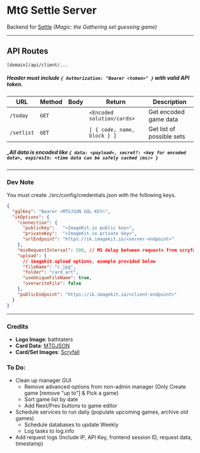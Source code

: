 # MtG Settle Server

Backend for [Settle](https://github.com/bathtaters/mtg-settle) _(Magic: the Gathering set guessing game)_

---

## API Routes
`[domain]/api/client/...`
##### _Header must include `{ Authorization: "Bearer <token>" }` with valid API token._

| URL | Method | Body | Return | Description |
|------|------|------|------|------|
|`/today`|`GET`| |`<Encoded solution/cards>`|Get encoded game data|
|`/setlist`|`GET`| |`[ { code, name, block } ]`|Get list of possible sets|

##### _All data is encoded like `{ data: <payload>, secret?: <key for encoded data>, expiresIn: <time data can be safely cached (ms)> }`

---

### Dev Note
You must create ./src/config/credentials.json with the following keys.
```json
{
  "gqlKey": "Bearer <MTGJSON GQL KEY>",
  "ikOptions": {
    "connection": {
      "publicKey":   "<ImageKit.io public key>",
      "privateKey":  "<ImageKit.io private key>",
      "urlEndpoint": "https://ik.imagekit.io/<server-endpoint>"
    },
    "minRequestInterval": 500, // MS delay between requests from scryfall
    "upload": {
      // imagekit.upload options, example provided below
      "fileName": "c.jpg",
      "folder": "card_art",
      "useUniqueFileName": true,
      "overwriteFile": false
    },
    "publicEndpoint": "https://ik.imagekit.io/<client-endpoint>"
  }
}
```

---

### Credits
 - **Logo Image**: bathtaters
 - **Card Data**: [MTGJSON](https://mtgjson.com/)
 - **Card/Set Images**: [Scryfall](https://scryfall.com/)

### To Do:
 - Clean up manager GUI
    - Remove advanced options from non-admin manager (Only Create game [remove "up to"] & Pick a game)
    - Sort game list by date
    - Add Next/Prev buttons to game editor
 - Schedule services to run daily (populate upcoming games, archive old games)
    - Schedule databases to update Weekly
    - Log tasks to log.info
 - Add request logs (Include IP, API Key, frontend session ID, request data, timestamp)
